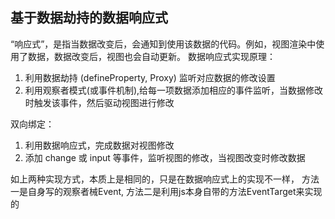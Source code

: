 ## 基于数据劫持的数据响应式

“响应式”，是指当数据改变后，会通知到使用该数据的代码。例如，视图渲染中使用了数据，数据改变后，视图也会自动更新。
数据响应式实现原理：
  1. 利用数据劫持 (defineProperty, Proxy) 监听对应数据的修改设置
  2. 利用观察者模式(或事件机制),给每一项数据添加相应的事件监听，当数据修改时触发该事件，然后驱动视图进行修改

双向绑定：
 1. 利用数据响应式，完成数据对视图修改
 2. 添加 change 或 input 等事件，监听视图的修改，当视图改变时修改数据




如上两种实现方式，本质上是相同的，只是在数据响应式上的实现不一样，
方法一是自身写的观察者械Event,
方法二是利用js本身自带的方法EventTarget来实现的